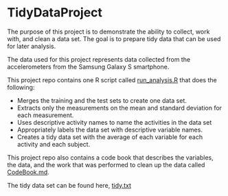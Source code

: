 # TidyDataProject

The purpose of this project is to demonstrate the ability to collect, work with, and clean a data set. The goal is to prepare tidy data that can be used for later analysis. 

The data used for this project represents data collected from the accelerometers from the Samsung Galaxy S smartphone. 

This project repo contains one R script called [run_analysis.R](https://github.com/coursera-2015/TidyDataProject/blob/master/run_analysis.R) that does the following:

- Merges the training and the test sets to create one data set.
- Extracts only the measurements on the mean and standard deviation for each measurement. 
- Uses descriptive activity names to name the activities in the data set
- Appropriately labels the data set with descriptive variable names. 
- Creates a tidy data set with the average of each variable for each activity and each subject.

This project repo also contains a code book that describes the variables, the data, and the work that was performed to clean up the data called [CodeBook.md](https://github.com/coursera-2015/TidyDataProject/blob/master/CodeBook.md).

The tidy data set can be found here, [tidy.txt](https://s3.amazonaws.com/coursera-uploads/user-713cc2d24ddf642128e0ac67/973498/asst-3/b21aa270bae311e49603271ba0bb17e1.txt)